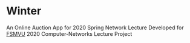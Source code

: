 # Winter
An Online Auction App for 2020 Spring Network Lecture
Developed for [FSMVU](https://www.fsm.edu.tr) 2020 Computer-Networks Lecture Project
